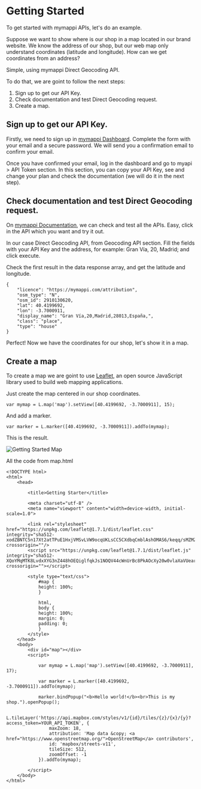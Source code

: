 # Getting Started

To get started with mymappi APIs, let's do an example.

Suppose we want to show where is our shop in a map located in our brand website. We know the 
address of our shop, but our web map only understand coordinates (latitude and longitude). 
How can we get coordinates from an address?

Simple, using mymappi Direct Geocoding API.

To do that, we are goint to follow the next steps:

1. Sign up to get our API Key.
2. Check documentation and test Direct Geocoding request.
3. Create a map.

## Sign up to get our API Key.

Firstly, we need to sign up in [mymappi Dashboard](https://dashboard.mymappi.com/signup). Complete the form 
with your email and a secure password. We will send you a confirmation email to confirm your email.

Once you have confirmed your email, log in the dashboard and go to myapi > API Token section. In this section, 
you can copy your API Key, see and change your plan and check the documentation (we will do it in the next
step).

## Check documentation and test Direct Geocoding request.

On [mymappi Documentation](https://api.mymappi.com/docs), we can check and test all the APIs. Easy, click 
in the API which you want and try it out.

In our case Direct Geocoding API, from Geocoding API section. Fill the fields with your API Key and 
the address, for example: Gran Vía, 20, Madrid; and click execute.

Check the first result in the data response array, and get the latitude and longitude.

```
{
    "licence": "https://mymappi.com/attribution",
    "osm_type": "N",
    "osm_id": 2910130620,
    "lat": 40.4199692,
    "lon": -3.7000911,
    "display_name": "Gran Vía,20,Madrid,28013,España,",
    "class": "place",
    "type": "house"
}
```

Perfect! Now we have the coordinates for our shop, let's show it in a map.

## Create a map

To create a map we are goint to use [Leaflet](https://leafletjs.com/), an open source JavaScript library 
used to build web mapping applications.

Just create the map centered in our shop coordinates.

```
var mymap = L.map('map').setView([40.4199692, -3.7000911], 15);
```

And add a marker.

```
var marker = L.marker([40.4199692, -3.7000911]).addTo(mymap);
```

This is the result.

![Getting Started Map](img/map)

All the code from map.html

```
<!DOCTYPE html>
<html>
    <head>
        
        <title>Getting Starter</title>

        <meta charset="utf-8" />
        <meta name="viewport" content="width=device-width, initial-scale=1.0">

        <link rel="stylesheet" href="https://unpkg.com/leaflet@1.7.1/dist/leaflet.css" integrity="sha512-xodZBNTC5n17Xt2atTPuE1HxjVMSvLVW9ocqUKLsCC5CXdbqCmblAshOMAS6/keqq/sMZMZ19scR4PsZChSR7A==" crossorigin=""/>
        <script src="https://unpkg.com/leaflet@1.7.1/dist/leaflet.js" integrity="sha512-XQoYMqMTK8LvdxXYG3nZ448hOEQiglfqkJs1NOQV44cWnUrBc8PkAOcXy20w0vlaXaVUearIOBhiXZ5V3ynxwA==" crossorigin=""></script>

        <style type="text/css">
            #map {
            height: 100%;
            }
    
            html,
            body {
            height: 100%;
            margin: 0;
            padding: 0;
            }
        </style>
    </head>
    <body>
        <div id="map"></div>
        <script>

            var mymap = L.map('map').setView([40.4199692, -3.7000911], 17);

            var marker = L.marker([40.4199692, -3.7000911]).addTo(mymap);

            marker.bindPopup("<b>Hello world!</b><br>This is my shop.").openPopup();

            L.tileLayer('https://api.mapbox.com/styles/v1/{id}/tiles/{z}/{x}/{y}?access_token=YOUR_API_TOKEN', {
                maxZoom: 18,
                attribution: 'Map data &copy; <a href="https://www.openstreetmap.org/">OpenStreetMap</a> contributors',
                id: 'mapbox/streets-v11',
                tileSize: 512,
                zoomOffset: -1
            }).addTo(mymap);

        </script>
    </body>
</html>
```
